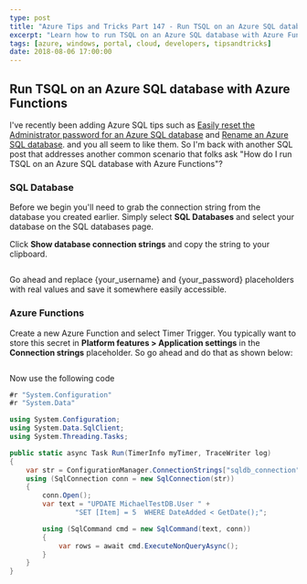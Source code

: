 ```yaml
---
type: post
title: "Azure Tips and Tricks Part 147 - Run TSQL on an Azure SQL database with Azure Functions"
excerpt: "Learn how to run TSQL on an Azure SQL database with Azure Functions"
tags: [azure, windows, portal, cloud, developers, tipsandtricks]
date: 2018-08-06 17:00:00
---
```



## Run TSQL on an Azure SQL database with Azure Functions

I've recently been adding Azure SQL tips such as [Easily reset the Administrator password for an Azure SQL database](http://www.michaelcrump.net/azure-tips-and-tricks145/) and [Rename an Azure SQL database](http://www.michaelcrump.net/azure-tips-and-tricks146/). and you all seem to like them. So I'm back with another SQL post that addresses another common scenario that folks ask "How do I run TSQL on an Azure SQL database with Azure Functions"?

### SQL Database

Before we begin you'll need to grab the connection string from the database you created earlier. Simply select **SQL Databases** and select your database on the SQL databases page.

Click **Show database connection strings** and copy the string to your clipboard.

<img :src="$withBase('/files/azconstring1.png')">

Go ahead and replace {your_username} and {your_password} placeholders with real values and save it somewhere easily accessible.

### Azure Functions

Create a new Azure Function and select Timer Trigger. You typically want to store this secret in **Platform features > Application settings** in the **Connection strings** placeholder. So go ahead and do that as shown below:

<img :src="$withBase('/files/azconstring2.png')">

Now use the following code

```csharp
#r "System.Configuration"
#r "System.Data"

using System.Configuration;
using System.Data.SqlClient;
using System.Threading.Tasks;

public static async Task Run(TimerInfo myTimer, TraceWriter log)
{
    var str = ConfigurationManager.ConnectionStrings["sqldb_connection"].ConnectionString;
    using (SqlConnection conn = new SqlConnection(str))
    {
        conn.Open();
        var text = "UPDATE MichaelTestDB.User " + 
                "SET [Item] = 5  WHERE DateAdded < GetDate();";

        using (SqlCommand cmd = new SqlCommand(text, conn))
        {
            var rows = await cmd.ExecuteNonQueryAsync();
        }
    }
}

```

